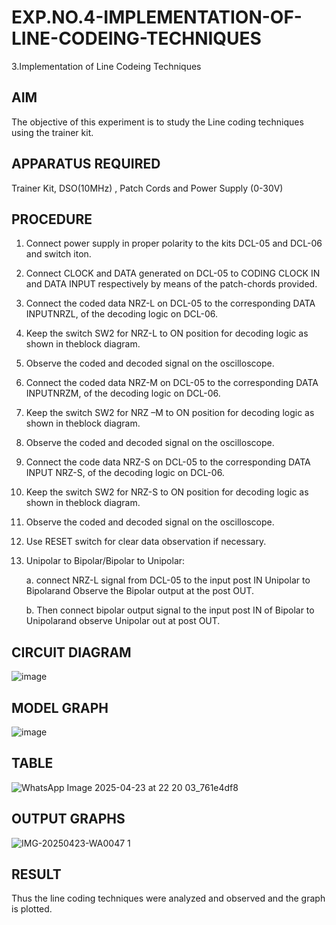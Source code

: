 # EXP.NO.4-IMPLEMENTATION-OF-LINE-CODEING-TECHNIQUES

3.Implementation of Line Codeing Techniques 
  
## AIM    
 The objective of this experiment is to study the Line coding techniques using the trainer kit. 
 
## APPARATUS REQUIRED
Trainer Kit, DSO(10MHz) , Patch Cords and Power Supply (0-30V)   

## PROCEDURE
1.	Connect power supply in proper polarity to the kits DCL-05 and DCL-06 and switch iton.
	
2.	Connect CLOCK and DATA generated on DCL-05 to CODING CLOCK IN and DATA INPUT respectively by means of the patch-chords provided.
	
3.	Connect the coded data NRZ-L on DCL-05 to the corresponding DATA INPUTNRZL, of the decoding logic on DCL-06.
	
4.	Keep the switch SW2 for NRZ-L to ON position for decoding logic as shown in theblock diagram.
	
5.	Observe the coded and decoded signal on the oscilloscope.
	
6.	Connect the coded data NRZ-M on DCL-05 to the corresponding DATA INPUTNRZM, of the decoding logic on DCL-06.
	
7.	Keep the switch SW2 for NRZ –M to ON position for decoding logic as shown in theblock diagram.
  
8.	Observe the coded and decoded signal on the oscilloscope.
   
9.	Connect the code data NRZ-S on DCL-05 to the corresponding DATA INPUT NRZ-S, of the decoding logic on DCL-06.

10.	Keep the switch SW2 for NRZ-S to ON position for decoding logic as shown in theblock diagram.
	
11.	Observe the coded and decoded signal on the oscilloscope.
  
12.	Use RESET switch for clear data observation if necessary.
	
13. Unipolar to Bipolar/Bipolar to Unipolar:
 
    a. connect NRZ-L signal from DCL-05 to the input post IN Unipolar to Bipolarand Observe the Bipolar output at the post OUT.
    
    b. Then connect bipolar output signal to the input post IN of Bipolar to Unipolarand observe Unipolar out at post OUT. 
 
## CIRCUIT DIAGRAM
![image](https://github.com/user-attachments/assets/535b62ba-7eee-4e09-be90-88e07cfd35a1)

## MODEL GRAPH
![image](https://github.com/user-attachments/assets/471c76c3-603f-432b-9b65-1ad080a1c947)

## TABLE
![WhatsApp Image 2025-04-23 at 22 20 03_761e4df8](https://github.com/user-attachments/assets/645824c4-2113-47ce-96fb-717d0275f4e4)


## OUTPUT GRAPHS
![IMG-20250423-WA0047 1](https://github.com/user-attachments/assets/89515b2c-08d7-465b-b6b2-4c82da35e537)



## RESULT 
Thus the line coding techniques were analyzed and observed and the graph is plotted. 
